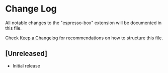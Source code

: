 # Change Log

All notable changes to the "espresso-box" extension will be documented in this file.

Check [Keep a Changelog](http://keepachangelog.com/) for recommendations on how to structure this file.

## [Unreleased]

- Initial release
